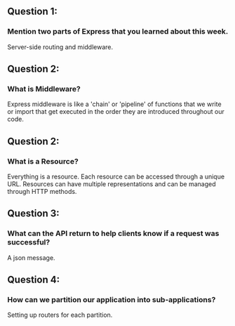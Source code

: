 ## Question 1: 
### Mention two parts of Express that you learned about this week.

Server-side routing and middleware.

## Question 2: 
### What is Middleware?

Express middleware is like a 'chain' or 'pipeline' of functions that we write or import that get executed in the order they are introduced throughout our code.

## Question 2: 
### What is a Resource?

Everything is a resource. Each resource can be accessed through a unique URL. Resources can have multiple representations and can be managed through HTTP methods.

## Question 3: 
### What can the API return to help clients know if a request was successful?

A json message.

## Question 4: 
### How can we partition our application into sub-applications?

Setting up routers for each partition.